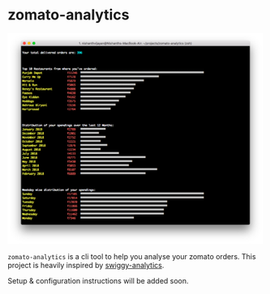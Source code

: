 # zomato-analytics
  
![Stats](images/screenshot_summary.png)

`zomato-analytics` is a cli tool to help you analyse your zomato orders. This project is heavily inspired by [swiggy-analytics](https://github.com/mr-karan/swiggy-analytics).
  
Setup & configuration instructions will be added soon.
